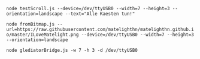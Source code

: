`node testScroll.js --device=/dev/ttyUSB0 --width=7 --height=3 --orientation=landscape --text="Alle Kaesten tun!"`

`node fromBitmap.js --url=https://raw.githubusercontent.com/matelighthn/matelighthn.github.io/master/ILoveMatelight.png --device=/dev/ttyUSB0 --width=7 --height=3 --orientation=landscape`

`node glediatorBridge.js -w 7 -h 3 -d /dev/ttyUSB0`